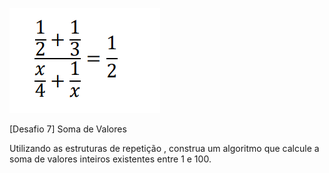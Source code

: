 ![img.png](img.png)

[Desafio 7] Soma de Valores

Utilizando as estruturas de repetição , construa um algoritmo que calcule a soma de valores inteiros existentes entre 1 e 100.